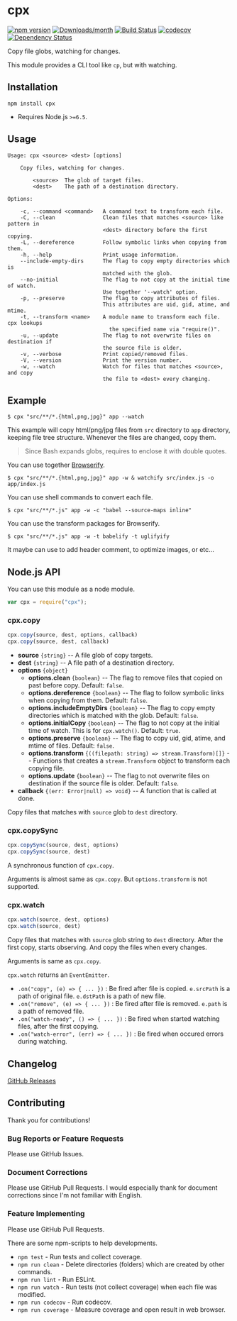 # cpx

[![npm version](https://img.shields.io/npm/v/cpx.svg)](https://www.npmjs.com/package/cpx)
[![Downloads/month](https://img.shields.io/npm/dm/cpx.svg)](http://www.npmtrends.com/cpx)
[![Build Status](https://travis-ci.org/mysticatea/cpx.svg?branch=master)](https://travis-ci.org/mysticatea/cpx)
[![codecov](https://codecov.io/gh/mysticatea/cpx/branch/master/graph/badge.svg)](https://codecov.io/gh/mysticatea/cpx)
[![Dependency Status](https://david-dm.org/mysticatea/cpx.svg)](https://david-dm.org/mysticatea/cpx)

Copy file globs, watching for changes.

This module provides a CLI tool like `cp`, but with watching.


## Installation

```
npm install cpx
```

- Requires Node.js `>=6.5`.

## Usage

```
Usage: cpx <source> <dest> [options]

    Copy files, watching for changes.

        <source>  The glob of target files.
        <dest>    The path of a destination directory.

Options:

    -c, --command <command>   A command text to transform each file.
    -C, --clean               Clean files that matches <source> like pattern in
                              <dest> directory before the first copying.
    -L, --dereference         Follow symbolic links when copying from them.
    -h, --help                Print usage information.
    --include-empty-dirs      The flag to copy empty directories which is
                              matched with the glob.
    --no-initial              The flag to not copy at the initial time of watch.
                              Use together '--watch' option.
    -p, --preserve            The flag to copy attributes of files.
                              This attributes are uid, gid, atime, and mtime.
    -t, --transform <name>    A module name to transform each file. cpx lookups
                                the specified name via "require()".
    -u, --update              The flag to not overwrite files on destination if
                              the source file is older.
    -v, --verbose             Print copied/removed files.
    -V, --version             Print the version number.
    -w, --watch               Watch for files that matches <source>, and copy
                              the file to <dest> every changing.
```


## Example

```
$ cpx "src/**/*.{html,png,jpg}" app --watch
```

This example will copy html/png/jpg files from `src` directory to `app`
directory, keeping file tree structure.
Whenever the files are changed, copy them.

> Since Bash expands globs, requires to enclose it with double quotes.

You can use together [Browserify](http://browserify.org).

```
$ cpx "src/**/*.{html,png,jpg}" app -w & watchify src/index.js -o app/index.js
```

You can use shell commands to convert each file.

```
$ cpx "src/**/*.js" app -w -c "babel --source-maps inline"
```

You can use the transform packages for Browserify.

```
$ cpx "src/**/*.js" app -w -t babelify -t uglifyify
```

It maybe can use to add header comment, to optimize images, or etc...


## Node.js API

You can use this module as a node module.

```js
var cpx = require("cpx");
```

### cpx.copy

```ts
cpx.copy(source, dest, options, callback)
cpx.copy(source, dest, callback)
```

- **source** `{string}` -- A file glob of copy targets.
- **dest** `{string}` -- A file path of a destination directory.
- **options** `{object}`
  - **options.clean** `{boolean}` -- The flag to remove files that copied on past before copy. Default: `false`.
  - **options.dereference** `{boolean}` -- The flag to follow symbolic links when copying from them. Default: `false`.
  - **options.includeEmptyDirs** `{boolean}` -- The flag to copy empty directories which is matched with the glob. Default: `false`.
  - **options.initialCopy** `{boolean}` -- The flag to not copy at the initial time of watch. This is for `cpx.watch()`. Default: `true`.
  - **options.preserve** `{boolean}` -- The flag to copy uid, gid, atime, and mtime of files. Default: `false`.
  - **options.transform** `{((filepath: string) => stream.Transform)[]}` -- Functions that creates a `stream.Transform` object to transform each copying file.
  - **options.update** `{boolean}` -- The flag to not overwrite files on destination if the source file is older. Default: `false`.
- **callback** `{(err: Error|null) => void}` -- A function that is called at done.

Copy files that matches with `source` glob to `dest` directory.

### cpx.copySync

```ts
cpx.copySync(source, dest, options)
cpx.copySync(source, dest)
```

A synchronous function of `cpx.copy`.

Arguments is almost same as `cpx.copy`.
But `options.transform` is not supported.

### cpx.watch

```ts
cpx.watch(source, dest, options)
cpx.watch(source, dest)
```

Copy files that matches with `source` glob string to `dest` directory.
After the first copy, starts observing.  And copy the files when every changes.

Arguments is same as `cpx.copy`.

`cpx.watch` returns an `EventEmitter`.

- `.on("copy", (e) => { ... })` : Be fired after file is copied. `e.srcPath` is a path of original file. `e.dstPath` is a path of new file.
- `.on("remove", (e) => { ... })` : Be fired after file is removed. `e.path` is a path of removed file.
- `.on("watch-ready", () => { ... })` : Be fired when started watching files, after the first copying.
- `.on("watch-error", (err) => { ... })` : Be fired when occured errors during watching.

## Changelog

[GitHub Releases](https://github.com/mysticatea/cpx/releases)

## Contributing

Thank you for contributions!

### Bug Reports or Feature Requests

Please use GitHub Issues.

### Document Corrections

Please use GitHub Pull Requests.
I would especially thank for document corrections since I'm not familiar with English.

### Feature Implementing

Please use GitHub Pull Requests.

There are some npm-scripts to help developments.

- `npm test` - Run tests and collect coverage.
- `npm run clean` - Delete directories (folders) which are created by other commands.
- `npm run lint` - Run ESLint.
- `npm run watch` - Run tests (not collect coverage) when each file was modified.
- `npm run codecov` - Run codecov.
- `npm run coverage` - Measure coverage and open result in web browser.
